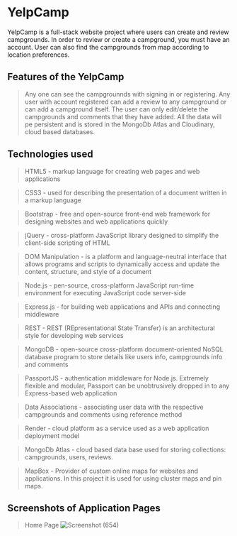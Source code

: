 # YelpCamp
YelpCamp is a full-stack website project where users can create and review campgrounds. In order to review or create a campground, you must have an account. User can also find the campgrounds from map according to location preferences.

## Features of the YelpCamp
> Any one can see the campgrounnds with signing in or registering.
> Any user with account registered can add a review to any campground or can add a campground itself.
> The user can only edit/delete the campgrounds and comments that they have added.
> All the data will pe persistent and is stored in the MongoDb Atlas and Cloudinary, cloud based databases.

## Technologies used
>HTML5 - markup language for creating web pages and web applications

>CSS3 - used for describing the presentation of a document written in a markup language

>Bootstrap - free and open-source front-end web framework for designing websites and web applications quickly

>jQuery - cross-platform JavaScript library designed to simplify the client-side scripting of HTML

>DOM Manipulation - is a platform and language-neutral interface that allows programs and scripts to dynamically access and update the content, structure, and style of a document

>Node.js - pen-source, cross-platform JavaScript run-time environment for executing JavaScript code server-side

>Express.js - for building web applications and APIs and connecting middleware

>REST - REST (REpresentational State Transfer) is an architectural style for developing web services

>MongoDB - open-source cross-platform document-oriented NoSQL database program to store details like users info, campgrounds info and comments

>PassportJS - authentication middleware for Node.js. Extremely flexible and modular, Passport can be unobtrusively dropped in to any Express-based web application

>Data Associations - associating user data with the respective campgrounds and comments using reference method

>Render - cloud platform as a service used as a web application deployment model

>MongoDb Atlas - cloud based data base used for storing collections: campgrounds, users, reviews.

>MapBox - Provider of custom online maps for websites and applications. In this project it is used for using cluster maps and pin maps.

## Screenshots of Application Pages
>Home Page
>![Screenshot (654)](https://github.com/SourabhMalviya9090/YelpCamp_FullStackProject/assets/142317647/6f5616fc-ac8b-40ff-94f7-2625d5ff341a)
